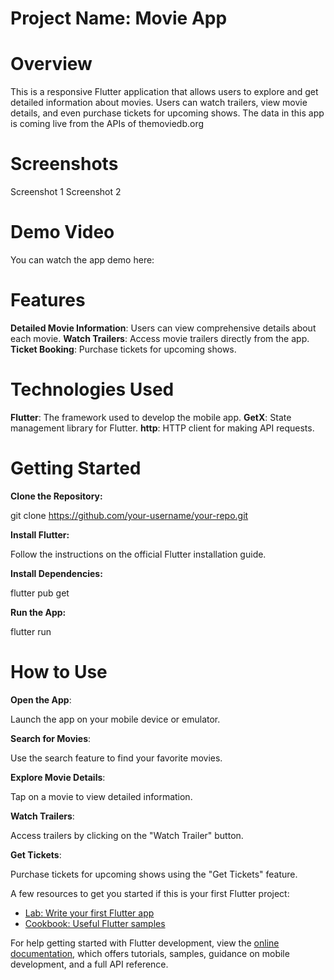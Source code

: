 # Project Name: Movie App

# Overview

This is a responsive Flutter application that allows users to explore and get detailed information about movies. Users can watch trailers, view movie details, and even purchase tickets for upcoming shows. The data in this app is coming live from the APIs of themoviedb.org

# Screenshots

Screenshot 1
Screenshot 2

# Demo Video

You can watch the app demo here:



# Features

**Detailed Movie Information**: Users can view comprehensive details about each movie.
**Watch Trailers**: Access movie trailers directly from the app.
**Ticket Booking**: Purchase tickets for upcoming shows.

# Technologies Used

**Flutter**: The framework used to develop the mobile app.
**GetX**: State management library for Flutter.
**http**: HTTP client for making API requests.

# Getting Started

**Clone the Repository:**

git clone https://github.com/your-username/your-repo.git

**Install Flutter:**

Follow the instructions on the official Flutter installation guide.

**Install Dependencies:**

flutter pub get

**Run the App:**

flutter run

# How to Use

**Open the App**:

Launch the app on your mobile device or emulator.

**Search for Movies**:

Use the search feature to find your favorite movies.

**Explore Movie Details**:

Tap on a movie to view detailed information.

**Watch Trailers**:

Access trailers by clicking on the "Watch Trailer" button.

**Get Tickets**:

Purchase tickets for upcoming shows using the "Get Tickets" feature.


A few resources to get you started if this is your first Flutter project:

- [Lab: Write your first Flutter app](https://docs.flutter.dev/get-started/codelab)
- [Cookbook: Useful Flutter samples](https://docs.flutter.dev/cookbook)

For help getting started with Flutter development, view the
[online documentation](https://docs.flutter.dev/), which offers tutorials,
samples, guidance on mobile development, and a full API reference.
